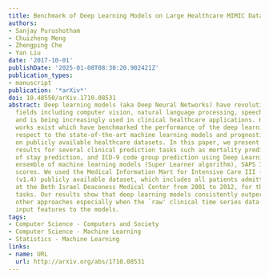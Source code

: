 ```yaml
---
title: Benchmark of Deep Learning Models on Large Healthcare MIMIC Datasets
authors:
- Sanjay Purushotham
- Chuizheng Meng
- Zhengping Che
- Yan Liu
date: '2017-10-01'
publishDate: '2025-01-08T08:30:20.902421Z'
publication_types:
- manuscript
publication: '*arXiv*'
doi: 10.48550/arXiv.1710.08531
abstract: Deep learning models (aka Deep Neural Networks) have revolutionized many
  fields including computer vision, natural language processing, speech recognition,
  and is being increasingly used in clinical healthcare applications. However, few
  works exist which have benchmarked the performance of the deep learning models with
  respect to the state-of-the-art machine learning models and prognostic scoring systems
  on publicly available healthcare datasets. In this paper, we present the benchmarking
  results for several clinical prediction tasks such as mortality prediction, length
  of stay prediction, and ICD-9 code group prediction using Deep Learning models,
  ensemble of machine learning models (Super Learner algorithm), SAPS II and SOFA
  scores. We used the Medical Information Mart for Intensive Care III (MIMIC-III)
  (v1.4) publicly available dataset, which includes all patients admitted to an ICU
  at the Beth Israel Deaconess Medical Center from 2001 to 2012, for the benchmarking
  tasks. Our results show that deep learning models consistently outperform all the
  other approaches especially when the `raw' clinical time series data is used as
  input features to the models.
tags:
- Computer Science - Computers and Society
- Computer Science - Machine Learning
- Statistics - Machine Learning
links:
- name: URL
  url: http://arxiv.org/abs/1710.08531
---
```

